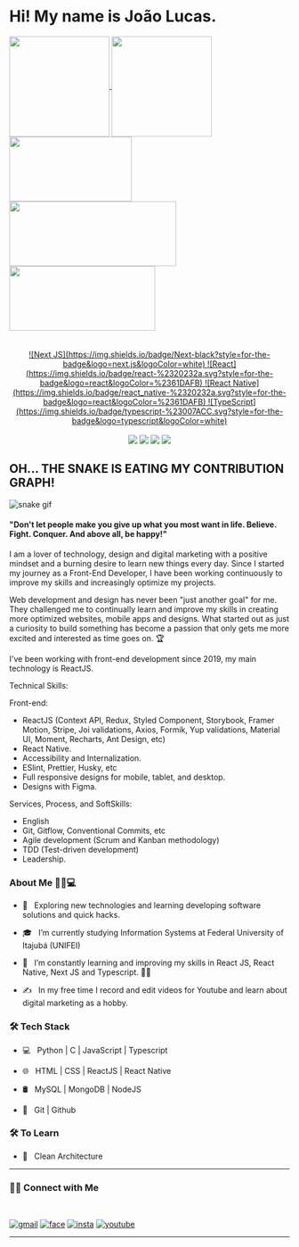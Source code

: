 <h1> Hi! My name is João Lucas. </h1>

<div>
  <a href="https://github.com/joaolucas2012">
  <img height="180em"   align="center" src="https://github-readme-stats.vercel.app/api?username=joaolucas2012&show_icons=true&theme=react&include_all_commits=true&count_private=true"/>
  <img height="180em"  align="center" src="https://github-readme-stats.vercel.app/api/top-langs/?username=joaolucas2012&layout=compact&langs_count=7&theme=react" />

  <img align="center" width="220" height="116" src="https://c.tenor.com/XURX9sJ3wucAAAAM/shangchi-ten-rings.gif">
  <img align="center" width="300" height="116" src="https://i.pinimg.com/originals/b3/b4/5a/b3b45a7fd0b41aa05f6075c7dbefb3ee.gif">
  <img align="center" width="262" height="116" src="http://cinemacomrapadura.com.br/imagens/2018/04/20190421-vinga1.gif">
</div>
 <br>
<div  align="center"> 
  <div style="display: inline_block"><br>
  ![Next JS](https://img.shields.io/badge/Next-black?style=for-the-badge&logo=next.js&logoColor=white) ![React](https://img.shields.io/badge/react-%2320232a.svg?style=for-the-badge&logo=react&logoColor=%2361DAFB) ![React Native](https://img.shields.io/badge/react_native-%2320232a.svg?style=for-the-badge&logo=react&logoColor=%2361DAFB) ![TypeScript](https://img.shields.io/badge/typescript-%23007ACC.svg?style=for-the-badge&logo=typescript&logoColor=white)
</div>
  <br><a href="https://www.youtube.com/c/Manualdousu%C3%A1rioOficial" target="_blank"><img src="https://img.shields.io/badge/-Youtube-%23EA4335?style=for-the-badge&logo=youtube&logoColor=white" target="_blank"></a>
  <a href="https://www.instagram.com/joaolucas2012/?hl=pt-br" target="_blank"><img src="https://img.shields.io/badge/-Instagram-%23E4405F?style=for-the-badge&logo=instagram&logoColor=white" target="_blank"></a>
  <a href="mailto:ribeirojoaolucas68@gmail.com"><img src="https://img.shields.io/badge/-Gmail-c14438?style=for-the-badge&logo=Gmail&logoColor=white" target="_blank"></a>
  <a href="https://www.facebook.com/joaolucas.ribeiro.18/" target="_blank"><img src="https://img.shields.io/badge/-Facebook-blue?style=for-the-badge&logo=Facebook&logoColor=white" target="_blank"></a>
</div>
  
## OH... THE SNAKE IS EATING MY CONTRIBUTION GRAPH!
![snake gif](https://github.com/joaolucas2012/joaolucas2012/blob/output/github-contribution-grid-snake.gif)
  
  
#### "Don't let people make you give up what you most want in life. Believe. Fight. Conquer. And above all, be happy!"

I am a lover of technology, design and digital marketing with a positive mindset and a burning desire to learn new things every day. Since I started my journey as a Front-End Developer, I have been working continuously to improve my skills and increasingly optimize my projects.

Web development and design has never been "just another goal" for me. They challenged me to continually learn and improve my skills in creating more optimized websites, mobile apps and designs. What started out as just a curiosity to build something has become a passion that only gets me more excited and interested as time goes on. 🏆

I've been working with front-end development since 2019, my main technology is ReactJS.

Technical Skills:

Front-end:
* ReactJS (Context API, Redux, Styled Component, Storybook, Framer Motion, Stripe, Joi validations, Axios, Formik, Yup validations, Material UI, Moment, Recharts, Ant Design, etc)
* React Native.
* Accessibility and Internalization.
* ESlint, Prettier, Husky, etc
* Full responsive designs for mobile, tablet, and desktop. 
* Designs with Figma.

Services, Process, and SoftSkills:
* English
* Git, Gitflow, Conventional Commits, etc
* Agile development (Scrum and Kanban methodology)
* TDD (Test-driven development)
* Leadership.

<h3>About Me 👨🏻💻  </h3>

- 🤔 &nbsp; Exploring new technologies and learning developing software solutions and quick hacks.

- 🎓 &nbsp; I’m currently studying Information Systems at Federal University of Itajubá (UNIFEI)

- 🌱 &nbsp; I’m constantly learning and improving my skills in React JS, React Native, Next JS and Typescript. 👨‍💻

- ✍️ &nbsp; In my free time I record and edit videos for Youtube and learn about digital marketing as a hobby.


<h3>🛠 Tech Stack</h3>

- 💻 &nbsp; Python | C | JavaScript | Typescript

- 🌐 &nbsp; HTML | CSS | ReactJS | React Native

- 🛢 &nbsp; MySQL | MongoDB | NodeJS

- 🔧 &nbsp; Git | Github

<h3>🛠 To Learn</h3>

- 🔧 &nbsp; Clean Architecture

<hr>

<h3> 🤝🏻 Connect with Me </h3>

<br>

[![gmail](https://img.shields.io/badge/-Gmail-c14438?style=for-the-badge&logo=Gmail&logoColor=white)](mailto:ribeirojoaolucas68@gmail.com)
[![face](https://img.shields.io/badge/-Facebook-blue?style=for-the-badge&logo=Facebook&logoColor=white)](https://www.facebook.com/joaolucas.ribeiro.18/)
[![insta](https://img.shields.io/badge/-Instagram-E4405F?style=for-the-badge&logo=instagram&logoColor=white)](https://www.instagram.com/joaolucas2012/?hl=pt-br)
[![youtube](https://img.shields.io/badge/-Youtube-%23EA4335?style=for-the-badge&logo=youtube&logoColor=white)](https://www.youtube.com/c/Manualdousu%C3%A1rioOficial)

<hr>
